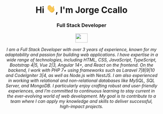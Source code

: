 <h1 align="center">Hi <img src="https://raw.githubusercontent.com/ABSphreak/ABSphreak/master/gifs/Hi.gif" width="30px">, I'm Jorge Ccallo</h1>
<h3 align="center">Full Stack Developer</h3>
<p align="center">
<a href = "mailto: jccallo@outlook.com"><img align="center" src="https://seeklogo.com/images/G/gmail-new-2020-logo-32DBE11BB4-seeklogo.com.png" height="30" width="40" /></a>
</p>
</p>

<p align="center">
  <em>
I am a Full Stack Developer with over 3 years of experience, known for my adaptability and passion for building web applications. I have expertise in a wide range of technologies, including HTML, CSS, JavaScript, TypeScript, Bootstrap 4|5, Vue 2|3, Angular 14+, and React on the frontend. On the backend, I work with PHP 7+ using frameworks such as Laravel 7|8|9|10 and CodeIgniter 3|4, as well as Node.js with NestJS. I am also experienced in working with relational and non-relational databases like MySQL, SQL Server, and MongoDB. I particularly enjoy crafting robust and user-friendly experiences, and I’m committed to continuous learning to stay current in the ever-evolving world of web development. My goal is to contribute to a team where I can apply my knowledge and skills to deliver successful, high-impact projects.
  </em> 
</p>
